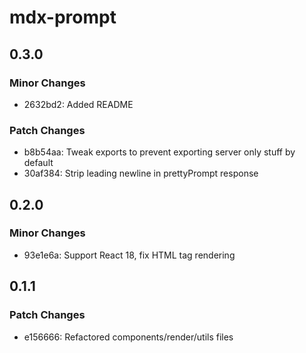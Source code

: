 # mdx-prompt

## 0.3.0

### Minor Changes

- 2632bd2: Added README

### Patch Changes

- b8b54aa: Tweak exports to prevent exporting server only stuff by default
- 30af384: Strip leading newline in prettyPrompt response

## 0.2.0

### Minor Changes

- 93e1e6a: Support React 18, fix HTML tag rendering

## 0.1.1

### Patch Changes

- e156666: Refactored components/render/utils files
